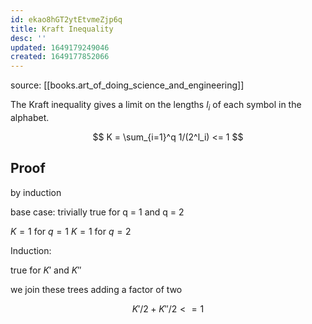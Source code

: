 ```yaml
---
id: ekao8hGT2ytEtvmeZjp6q
title: Kraft Inequality
desc: ''
updated: 1649179249046
created: 1649177852066
---
```


source: [[books.art_of_doing_science_and_engineering]]

The Kraft inequality gives a limit on the lengths $l_i$ of each symbol in the alphabet.

$$
K = \sum_{i=1}^q 1/(2^l_i) <= 1
$$

## Proof

by induction

base case: trivially true for q = 1 and q = 2

$K = 1$ for $q = 1$
$K = 1$ for $q = 2$

Induction:

true for $K'$ and $K''$

we join these trees adding a factor of two

$$
K'/2 + K''/2 <= 1
$$
